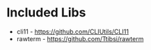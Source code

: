 # Included Libs

- cli11 - https://github.com/CLIUtils/CLI11
- rawterm - https://github.com/Ttibsi/rawterm
